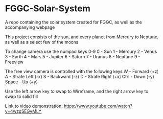 # FGGC-Solar-System
A repo containing the solar system created for FGGC, as well as the accompanying webpage

This project consists of the sun, and every planet from Mercury to Neptune, as well as a select few of the moons

To change camera use the numpad keys 0-9
0 - Sun
1 - Mercury
2 - Venus
3 - Earth
4 - Mars
5 - Jupiter
6 - Saturn
7 - Uranus
8 - Neptune
9 - Freeview

The free view camera is controlled with the following keys
W - Forward (+z)
A - Strafe Left (-x)
S - Backward (-z)
D - Strafe Right (+x)
Ctrl - Down (-y)
Space - Up (+y)

Use the left arrow key to swap to Wireframe, and the right arrow key to swap to solid fill

Link to video demonstration: https://www.youtube.com/watch?v=4wzgSEGyMLY
